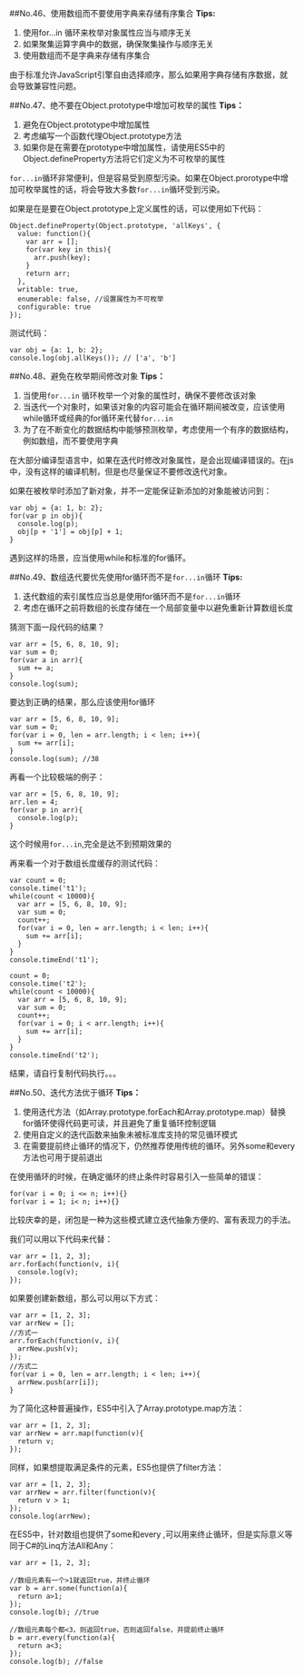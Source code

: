 ##No.46、使用数组而不要使用字典来存储有序集合
**Tips:**

1. 使用for...in 循环来枚举对象属性应当与顺序无关
2. 如果聚集运算字典中的数据，确保聚集操作与顺序无关
3. 使用数组而不是字典来存储有序集合

由于标准允许JavaScript引擎自由选择顺序，那么如果用字典存储有序数据，就会导致兼容性问题。

##No.47、绝不要在Object.prototype中增加可枚举的属性
**Tips：**

1. 避免在Object.prototype中增加属性
2. 考虑编写一个函数代理Object.prototype方法
3. 如果你是在需要在prototype中增加属性，请使用ES5中的Object.defineProperty方法将它们定义为不可枚举的属性

``for...in``循环非常便利，但是容易受到原型污染。如果在Object.prorotype中增加可枚举属性的话，将会导致大多数``for...in``循环受到污染。

如果是在是要在Object.prototype上定义属性的话，可以使用如下代码：

	Object.defineProperty(Object.prototype, 'allKeys', {
	  value: function(){
	    var arr = [];
	    for(var key in this){
	      arr.push(key);
	    }
	    return arr;
	  },
	  writable: true,
	  enumerable: false, //设置属性为不可枚举
	  configurable: true
	});

测试代码：

	var obj = {a: 1, b: 2};
	console.log(obj.allKeys()); // ['a', 'b']

##No.48、避免在枚举期间修改对象
**Tips：**

1. 当使用``for...in`` 循环枚举一个对象的属性时，确保不要修改该对象
2. 当迭代一个对象时，如果该对象的内容可能会在循环期间被改变，应该使用while循环或经典的for循环来代替``for...in``
3. 为了在不断变化的数据结构中能够预测枚举，考虑使用一个有序的数据结构，例如数组，而不要使用字典

在大部分编译型语言中，如果在迭代时修改对象属性，是会出现编译错误的。在js中，没有这样的编译机制，但是也尽量保证不要修改迭代对象。

如果在被枚举时添加了新对象，并不一定能保证新添加的对象能被访问到：

	var obj = {a: 1, b: 2};
	for(var p in obj){
	  console.log(p);
	  obj[p + '1'] = obj[p] + 1;
	}

遇到这样的场景，应当使用while和标准的for循环。

##No.49、数组迭代要优先使用for循环而不是``for...in``循环
**Tips:**

1. 迭代数组的索引属性应当总是使用for循环而不是``for...in``循环
2. 考虑在循环之前将数组的长度存储在一个局部变量中以避免重新计算数组长度

猜测下面一段代码的结果？
	
	var arr = [5, 6, 8, 10, 9];
	var sum = 0;
	for(var a in arr){
	  sum += a;
	}
	console.log(sum);

要达到正确的结果，那么应该使用for循环

	var arr = [5, 6, 8, 10, 9];
	var sum = 0;
	for(var i = 0, len = arr.length; i < len; i++){
	  sum += arr[i];
	}
	console.log(sum); //38

再看一个比较极端的例子：

	var arr = [5, 6, 8, 10, 9];
	arr.len = 4;
	for(var p in arr){
	  console.log(p);
	}

这个时候用``for...in``,完全是达不到预期效果的

再来看一个对于数组长度缓存的测试代码：

	var count = 0;
	console.time('t1');
	while(count < 10000){
	  var arr = [5, 6, 8, 10, 9];
	  var sum = 0;
	  count++;
	  for(var i = 0, len = arr.length; i < len; i++){
	    sum += arr[i];
	  }
	}
	console.timeEnd('t1');
	
	count = 0;
	console.time('t2');
	while(count < 10000){
	  var arr = [5, 6, 8, 10, 9];
	  var sum = 0;
	  count++;
	  for(var i = 0; i < arr.length; i++){
	    sum += arr[i];
	  }
	}
	console.timeEnd('t2');

结果，请自行复制代码执行。。。

##No.50、迭代方法优于循环
**Tips：**

1. 使用迭代方法（如Array.prototype.forEach和Array.prototype.map）替换for循环使得代码更可读，并且避免了重复循环控制逻辑
2. 使用自定义的迭代函数来抽象未被标准库支持的常见循环模式
3. 在需要提前终止循环的情况下，仍然推荐使用传统的循环。另外some和every方法也可用于提前退出

在使用循环的时候，在确定循环的终止条件时容易引入一些简单的错误：

	for(var i = 0; i <= n; i++){}
	for(var i = 1; i< n; i++){}

比较庆幸的是，闭包是一种为这些模式建立迭代抽象方便的、富有表现力的手法。

我们可以用以下代码来代替：

	var arr = [1, 2, 3];
	arr.forEach(function(v, i){
	  console.log(v);
	});

如果要创建新数组，那么可以用以下方式：

	var arr = [1, 2, 3];
	var arrNew = [];
	//方式一
	arr.forEach(function(v, i){
	  arrNew.push(v);
	});
	//方式二
	for(var i = 0, len = arr.length; i < len; i++){
	  arrNew.push(arr[i]);
	}

为了简化这种普遍操作，ES5中引入了Array.prototype.map方法：

	var arr = [1, 2, 3];
	var arrNew = arr.map(function(v){
	  return v;
	});

同样，如果想提取满足条件的元素，ES5也提供了filter方法：

	var arr = [1, 2, 3];
	var arrNew = arr.filter(function(v){
	  return v > 1;
	});
	console.log(arrNew);

在ES5中，针对数组也提供了some和every ,可以用来终止循环，但是实际意义等同于C#的Linq方法All和Any：

	var arr = [1, 2, 3];
	
	//数组元素有一个>1就返回true，并终止循环
	var b = arr.some(function(a){
	  return a>1;
	});
	console.log(b); //true
	
	//数组元素每个都<3，则返回true，否则返回false，并提前终止循环
	b = arr.every(function(a){
	  return a<3;
	});
	console.log(b); //false
